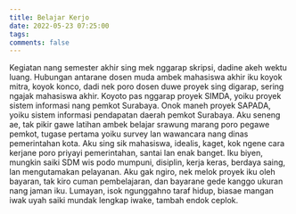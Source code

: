 ```yaml
---
title: Belajar Kerjo
date: 2022-05-23 07:25:00
tags:
comments: false
---
```

Kegiatan nang semester akhir sing mek nggarap skripsi, dadine akeh wektu luang. Hubungan antarane dosen muda ambek mahasiswa akhir iku koyok mitra, koyok konco, dadi nek poro dosen duwe proyek sing digarap, sering ngajak mahasiswa akhir. 
Koyoto pas nggarap proyek SIMDA, yoiku proyek sistem informasi nang pemkot Surabaya. 
Onok maneh proyek SAPADA, yoiku sistem informasi pendapatan daerah pemkot Surabaya. 
Aku seneng ae, tak pikir gawe latihan ambek belajar srawung marang poro pegawe pemkot, tugase pertama yoiku survey lan wawancara nang dinas pemerintahan kota. 
Aku sing sik mahasiswa, idealis, kaget, kok ngene cara kerjane poro priyayi pemerintahan, santai lan enak banget. Iku biyen, mungkin saiki SDM wis podo mumpuni, disiplin, kerja keras, berdaya saing, lan mengutamakan pelayanan. 
Aku gak ngiro, nek melok proyek iku oleh bayaran, tak kiro cuman pembelajaran, dan bayarane gede kanggo ukuran nang jaman iku. Lumayan, isok ngunggahno taraf hidup, biasae mangan iwak uyah saiki mundak lengkap iwake, tambah endok ceplok.